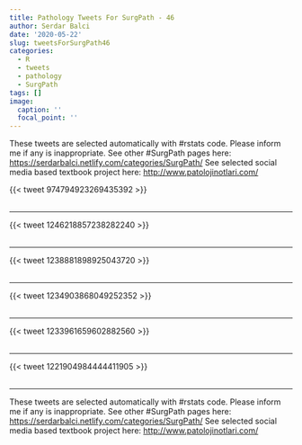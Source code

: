 ```yaml
---
title: Pathology Tweets For SurgPath - 46
author: Serdar Balci
date: '2020-05-22'
slug: tweetsForSurgPath46
categories:
  - R
  - tweets
  - pathology
  - SurgPath
tags: []
image:
  caption: ''
  focal_point: ''
---
```



These tweets are selected automatically with #rstats code. Please inform me if any is inappropriate.
See other #SurgPath pages here: https://serdarbalci.netlify.com/categories/SurgPath/ 
See selected social media based textbook project here: http://www.patolojinotlari.com/

{{< tweet 974794923269435392 >}}
<br>
<br>
<hr>
{{< tweet 1246218857238282240 >}}
<br>
<br>
<hr>
{{< tweet 1238881898925043720 >}}
<br>
<br>
<hr>
{{< tweet 1234903868049252352 >}}
<br>
<br>
<hr>
{{< tweet 1233961659602882560 >}}
<br>
<br>
<hr>
{{< tweet 1221904984444411905 >}}
<br>
<br>
<hr>


These tweets are selected automatically with #rstats code. Please inform me if any is inappropriate.
See other #SurgPath pages here: https://serdarbalci.netlify.com/categories/SurgPath/ 
See selected social media based textbook project here: http://www.patolojinotlari.com/

